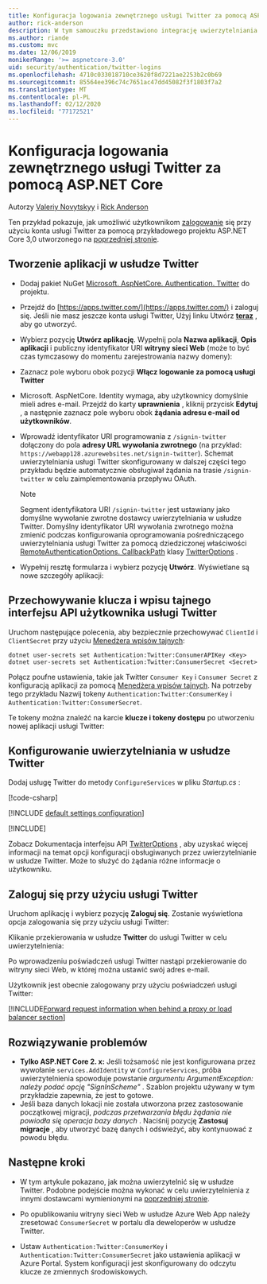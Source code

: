 ```yaml
---
title: Konfiguracja logowania zewnętrznego usługi Twitter za pomocą ASP.NET Core
author: rick-anderson
description: W tym samouczku przedstawiono integrację uwierzytelniania użytkownika konta usługi Twitter z istniejącą aplikacją ASP.NET Core.
ms.author: riande
ms.custom: mvc
ms.date: 12/06/2019
monikerRange: '>= aspnetcore-3.0'
uid: security/authentication/twitter-logins
ms.openlocfilehash: 4710c033018710ce3620f8d7221ae2253b2c0b69
ms.sourcegitcommit: 85564ee396c74c7651ac47dd45082f3f1803f7a2
ms.translationtype: MT
ms.contentlocale: pl-PL
ms.lasthandoff: 02/12/2020
ms.locfileid: "77172521"
---
```

# <a name="twitter-external-sign-in-setup-with-aspnet-core"></a>Konfiguracja logowania zewnętrznego usługi Twitter za pomocą ASP.NET Core

Autorzy [Valeriy Novytskyy](https://github.com/01binary) i [Rick Anderson](https://twitter.com/RickAndMSFT)

Ten przykład pokazuje, jak umożliwić użytkownikom [zalogowanie](https://dev.twitter.com/web/sign-in/desktop-browser) się przy użyciu konta usługi Twitter za pomocą przykładowego projektu ASP.NET Core 3,0 utworzonego na [poprzedniej stronie](xref:security/authentication/social/index).

## <a name="create-the-app-in-twitter"></a>Tworzenie aplikacji w usłudze Twitter

* Dodaj pakiet NuGet [Microsoft. AspNetCore. Authentication. Twitter](https://www.nuget.org/packages/Microsoft.AspNetCore.Authentication.Twitter/3.0.0) do projektu.

* Przejdź do [https://apps.twitter.com/](https://apps.twitter.com/) i zaloguj się. Jeśli nie masz jeszcze konta usługi Twitter, Użyj linku Utwórz **[teraz](https://twitter.com/signup)** , aby go utworzyć.

* Wybierz pozycję **Utwórz aplikację**. Wypełnij pola **Nazwa aplikacji**, **Opis aplikacji** i publiczny identyfikator URI **witryny sieci Web** (może to być czas tymczasowy do momentu zarejestrowania nazwy domeny):

* Zaznacz pole wyboru obok pozycji **Włącz logowanie za pomocą usługi Twitter**

* Microsoft. AspNetCore. Identity wymaga, aby użytkownicy domyślnie mieli adres e-mail. Przejdź do karty **uprawnienia** , kliknij przycisk **Edytuj** , a następnie zaznacz pole wyboru obok **żądania adresu e-mail od użytkowników**.

* Wprowadź identyfikator URI programowania z `/signin-twitter` dołączony do pola **adresy URL wywołania zwrotnego** (na przykład: `https://webapp128.azurewebsites.net/signin-twitter`). Schemat uwierzytelniania usługi Twitter skonfigurowany w dalszej części tego przykładu będzie automatycznie obsługiwał żądania na trasie `/signin-twitter` w celu zaimplementowania przepływu OAuth.

  > [!NOTE]
  > Segment identyfikatora URI `/signin-twitter` jest ustawiany jako domyślne wywołanie zwrotne dostawcy uwierzytelniania w usłudze Twitter. Domyślny identyfikator URI wywołania zwrotnego można zmienić podczas konfigurowania oprogramowania pośredniczącego uwierzytelniania usługi Twitter za pomocą dziedziczonej właściwości [RemoteAuthenticationOptions. CallbackPath](/dotnet/api/microsoft.aspnetcore.authentication.remoteauthenticationoptions.callbackpath) klasy [TwitterOptions](/dotnet/api/microsoft.aspnetcore.authentication.twitter.twitteroptions) .

* Wypełnij resztę formularza i wybierz pozycję **Utwórz**. Wyświetlane są nowe szczegóły aplikacji:

## <a name="storing-twitter-consumer-api-key-and-secret"></a>Przechowywanie klucza i wpisu tajnego interfejsu API użytkownika usługi Twitter

Uruchom następujące polecenia, aby bezpiecznie przechowywać `ClientId` i `ClientSecret` przy użyciu [Menedżera wpisów tajnych](xref:security/app-secrets):

```dotnetcli
dotnet user-secrets set Authentication:Twitter:ConsumerAPIKey <Key>
dotnet user-secrets set Authentication:Twitter:ConsumerSecret <Secret>
```

Połącz poufne ustawienia, takie jak Twitter `Consumer Key` i `Consumer Secret` z konfiguracją aplikacji za pomocą [Menedżera wpisów tajnych](xref:security/app-secrets). Na potrzeby tego przykładu Nazwij tokeny `Authentication:Twitter:ConsumerKey` i `Authentication:Twitter:ConsumerSecret`.

Te tokeny można znaleźć na karcie **klucze i tokeny dostępu** po utworzeniu nowej aplikacji usługi Twitter:

## <a name="configure-twitter-authentication"></a>Konfigurowanie uwierzytelniania w usłudze Twitter

Dodaj usługę Twitter do metody `ConfigureServices` w pliku *Startup.cs* :

[!code-csharp[](~/security/authentication/social/social-code/3.x/StartupTwitter3x.cs?name=snippet&highlight=10-15)]

[!INCLUDE [default settings configuration](includes/default-settings.md)]

[!INCLUDE[](includes/chain-auth-providers.md)]

Zobacz Dokumentacja interfejsu API [TwitterOptions](/dotnet/api/microsoft.aspnetcore.builder.twitteroptions) , aby uzyskać więcej informacji na temat opcji konfiguracji obsługiwanych przez uwierzytelnianie w usłudze Twitter. Może to służyć do żądania różne informacje o użytkowniku.

## <a name="sign-in-with-twitter"></a>Zaloguj się przy użyciu usługi Twitter

Uruchom aplikację i wybierz pozycję **Zaloguj się**. Zostanie wyświetlona opcja zalogowania się przy użyciu usługi Twitter:

Klikanie przekierowania w usłudze **Twitter** do usługi Twitter w celu uwierzytelnienia:

Po wprowadzeniu poświadczeń usługi Twitter nastąpi przekierowanie do witryny sieci Web, w której można ustawić swój adres e-mail.

Użytkownik jest obecnie zalogowany przy użyciu poświadczeń usługi Twitter:

[!INCLUDE[Forward request information when behind a proxy or load balancer section](includes/forwarded-headers-middleware.md)]

## <a name="troubleshooting"></a>Rozwiązywanie problemów

* **Tylko ASP.NET Core 2. x:** Jeśli tożsamość nie jest konfigurowana przez wywołanie `services.AddIdentity` w `ConfigureServices`, próba uwierzytelnienia spowoduje powstanie *argumentu ArgumentException: należy podać opcję "SignInScheme"* . Szablon projektu używany w tym przykładzie zapewnia, że jest to gotowe.
* Jeśli baza danych lokacji nie została utworzona przez zastosowanie początkowej migracji, *podczas przetwarzania błędu żądania nie powiodła się operacja bazy danych* . Naciśnij pozycję **Zastosuj migracje** , aby utworzyć bazę danych i odświeżyć, aby kontynuować z powodu błędu.

## <a name="next-steps"></a>Następne kroki

* W tym artykule pokazano, jak można uwierzytelnić się w usłudze Twitter. Podobne podejście można wykonać w celu uwierzytelnienia z innymi dostawcami wymienionymi na [poprzedniej stronie](xref:security/authentication/social/index).

* Po opublikowaniu witryny sieci Web w usłudze Azure Web App należy zresetować `ConsumerSecret` w portalu dla deweloperów w usłudze Twitter.

* Ustaw `Authentication:Twitter:ConsumerKey` i `Authentication:Twitter:ConsumerSecret` jako ustawienia aplikacji w Azure Portal. System konfiguracji jest skonfigurowany do odczytu klucze ze zmiennych środowiskowych.
